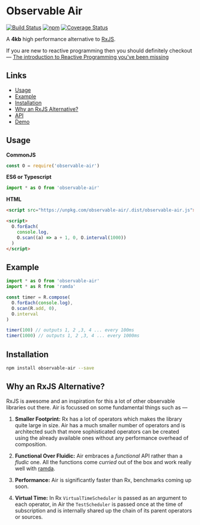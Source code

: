 # Observable Air

[![Build Status](https://travis-ci.org/tusharmath/rwc.svg?branch=master)](https://travis-ci.org/tusharmath/observable-air)
[![npm](https://img.shields.io/npm/v/observable-air.svg)](https://www.npmjs.com/package/observable-air)
[![Coverage Status](https://coveralls.io/repos/github/tusharmath/observable-air/badge.svg)](https://coveralls.io/github/tusharmath/observable-air)

A **4kb** high performance alternative to [RxJS].

If you are new to reactive programming then you should definitely checkout —  [The introduction to Reactive Programming you've been missing]

## Links
   - [Usage](#usage)
   - [Example](#example)
   - [Installation](#installation)
   - [Why an RxJS Alternative?](#why-an-rxjs-alternative)
   - [API]
   - [Demo]

[RxJS]:                                                          https://github.com/ReactiveX/rxjs
[Observable Proposal]:                                           https://github.com/tc39/proposal-observable
[Ramda]:                                                         http://ramdajs.com
[download and parsing]:                                          https://medium.com/@addyosmani/javascript-start-up-performance-69200f43b201#.upm9f4v8u
[The introduction to Reactive Programming you've been missing]:  https://gist.github.com/staltz/868e7e9bc2a7b8c1f754
[RxJS Compatibility]:                                            https://github.com/tusharmath/observable-air/blob/master/COMPATIBILITY.md
[Benchmarks]:                                                    https://github.com/tusharmath/observable-air/blob/master/BENCHMARK.md
[API]:                                                           https://github.com/tusharmath/observable-air/blob/master/API.md
[Demo]:                                                          https://jsbin.com/paxudog/2/edit?js,console

## Usage

**CommonJS**
```js
const O = require('observable-air')
```
**ES6 or Typescript**
```ts
import * as O from 'observable-air'
```

**HTML**
```html
<script src="https://unpkg.com/observable-air/.dist/observable-air.js"></script>

<script>
  O.forEach(
    console.log,
    O.scan((a) => a + 1, 0, O.interval(1000))
  )
</script>
```


## Example
```js
import * as O from 'observable-air'
import * as R from 'ramda'

const timer = R.compose(
  O.forEach(console.log),
  O.scan(R.add, 0),
  O.interval
)

timer(100) // outputs 1, 2 ,3, 4 ... every 100ms
timer(1000) // outputs 1, 2 ,3, 4 ... every 1000ms

```

## Installation

```bash
npm install observable-air --save
```

## Why an RxJS Alternative?
RxJS is awesome and an inspiration for this a lot of other observable libraries out there. Air is focussed on some fundamental things such as —

1. **Smaller Footprint:** Rx has a lot of operators which makes the library quite large in size. Air has a much smaller number of operators and is architected such that more sophisticated operators can be created using the already available ones without any performance overhead of composition.

2. **Functional Over Fluidic:** Air embraces a *functional* API rather than a *fludic* one. All the functions come *curried* out of the box and work really well with [ramda].

3. **Performance:** Air is significantly faster than Rx, benchmarks coming up soon.

4. **Virtual Time:** In Rx `VirtualTimeScheduler` is passed as an argument to each operator, in Air the `TestScheduler` is passed once at the time of subscription and is internally shared up the chain of its parent operators or sources.

 [ramda]:   http://ramdajs.com/docs/

